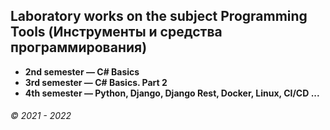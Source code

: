 ## Laboratory works on the subject Programming Tools (Инструменты и средства программирования)

* __2nd semester — C# Basics__
* __3rd semester — C# Basics. Part 2__
* __4th semester — Python, Django, Django Rest, Docker, Linux, CI/CD ...__

###### © 2021 - 2022
